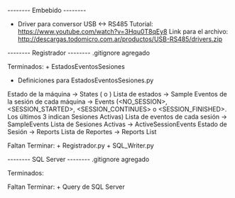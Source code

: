 --------	Embebido    --------

+ Driver para conversor USB <-> RS485
Tutorial:
https://www.youtube.com/watch?v=3Hqu0T8qEy8
Link para el archivo:
http://descargas.todomicro.com.ar/productos/USB-RS485/drivers.zip


--------	Registrador    --------
.gitignore agregado

Terminados:
    + EstadosEventosSesiones
* Definiciones para EstadosEventosSesiones.py

Estado de la máquina                    -> States (<STOPPED> o <WORKING>)
Lista de estados                        -> Sample
Eventos de la sesión de cada máquina    -> Events (<NO_SESSION>, <SESSION_STARTED>, <SESSION_CONTINUES> o <SESSION_FINISHED>. Los últimos 3 indican Sesiones Activas)
Lista de eventos de cada sesión         -> SampleEvents
Lista de Sesiones Activas               -> ActiveSessionEvents
Estado de Sesión                        -> Reports
Lista de Reportes                       -> Reports List

Faltan Terminar:
    + Registrador.py
    + SQL_Writer.py


--------	SQL Server    --------
.gitignore agregado

Terminados:

Faltan Terminar:
    + Query de SQL Server
